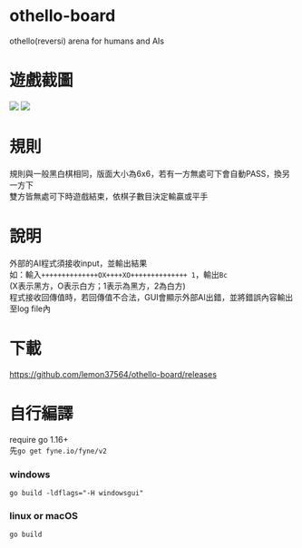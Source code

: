 # othello-board
othello(reversi) arena for humans and AIs

# 遊戲截圖
![](https://user-images.githubusercontent.com/65079334/120668578-2d240680-c4c1-11eb-957f-25caebe218ec.png)
![](https://user-images.githubusercontent.com/65079334/120668607-3319e780-c4c1-11eb-8096-c23c2e3a05dc.png)

# 規則
規則與一般黑白棋相同，版面大小為6x6，若有一方無處可下會自動PASS，換另一方下  
雙方皆無處可下時遊戲結束，依棋子數目決定輸贏或平手  

# 說明
外部的AI程式須接收input，並輸出結果  
如：輸入```++++++++++++++OX++++XO++++++++++++++ 1```，輸出```Bc```  
(X表示黑方，O表示白方；1表示為黑方，2為白方)  
程式接收回傳值時，若回傳值不合法，GUI會顯示外部AI出錯，並將錯誤內容輸出至log file內  

# 下載
https://github.com/lemon37564/othello-board/releases

# 自行編譯
require go 1.16+  
先```go get fyne.io/fyne/v2```
### windows
```go build -ldflags="-H windowsgui"```  
### linux or macOS
```go build```  

